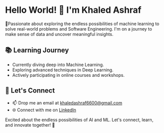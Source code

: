 # Hello World! 👋 I'm Khaled Ashraf

👀Passionate about exploring the endless possibilities of machine learning to solve real-world problems and Software Engineering. I'm on a journey to make sense of data and uncover meaningful insights.

## 📚 Learning Journey

- Currently diving deep into Machine Learning.
- Exploring advanced techniques in Deep Learning.
- Actively participating in online courses and workshops.

## 💬 Let's Connect

- 📫 Drop me an email at khaledashraf6600@gmail.com
- 🌐 Connect with me on [LinkedIn](https://www.linkedin.com/in/khaled-ashraf-38b604221/)

Excited about the endless possibilities of AI and ML. Let's connect, learn, and innovate together! 🚀
